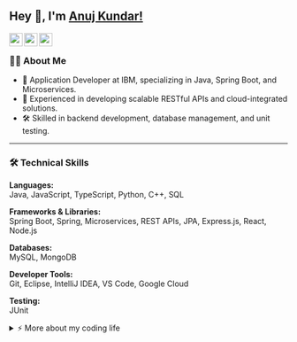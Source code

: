 ## Hey 👋, I'm [Anuj Kundar!](https://Anuj-Kundar.github.io)

<a href="https://linkedin.com/in/anuj-kundar">
  <img align="left" width="24px" src="https://www.vectorlogo.zone/logos/linkedin/linkedin-icon.svg" />
</a>
<a href="https://twitter.com/anujstwt">
  <img align="left" width="24px" src="https://www.vectorlogo.zone/logos/twitter/twitter-official.svg" />
</a>
<a href="mailto:anuj.kundar13@gmail.com">
  <img align="left" width="24px" src="https://www.vectorlogo.zone/logos/gmail/gmail-icon.svg" />
</a>

<br />

### 👨‍💻 About Me

- 💼 Application Developer at IBM, specializing in Java, Spring Boot, and Microservices.
- 🚀 Experienced in developing scalable RESTful APIs and cloud-integrated solutions.
- 🛠️ Skilled in backend development, database management, and unit testing.

---

### 🛠️ Technical Skills

**Languages:**  
Java, JavaScript, TypeScript, Python, C++, SQL

**Frameworks & Libraries:**  
Spring Boot, Spring, Microservices, REST APIs, JPA, Express.js, React, Node.js

**Databases:**  
MySQL, MongoDB

**Developer Tools:**  
Git, Eclipse, IntelliJ IDEA, VS Code, Google Cloud

**Testing:**  
JUnit

<details>
<summary>⚡️ More about my coding life</summary>
<br />

![Anuj's github stats](https://github-readme-stats.sumanth-talluri.vercel.app/api?username=anuj-kundar&theme=nord&hide=stars)
![Top Langs](https://github-readme-stats.sumanth-talluri.vercel.app/api/top-langs/?username=anuj-kundar&layout=compact&hide=css,html&theme=nord)
</details>
